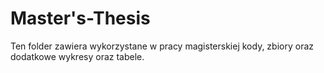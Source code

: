 # Master's-Thesis
Ten folder zawiera wykorzystane w pracy magisterskiej kody, zbiory oraz dodatkowe wykresy oraz tabele.

